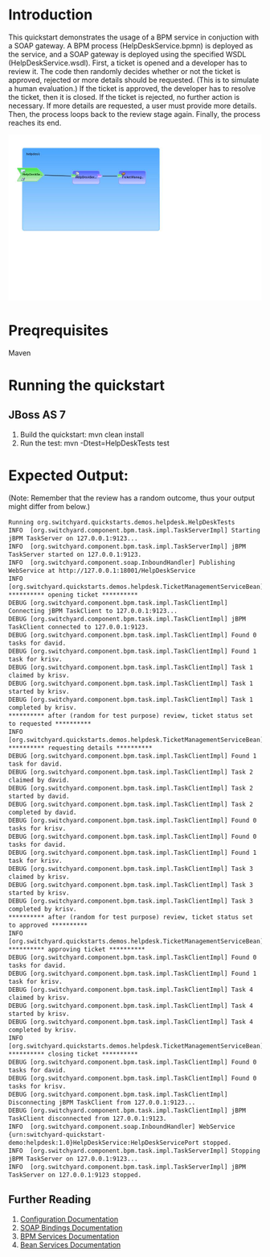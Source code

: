 Introduction
============
This quickstart demonstrates the usage of a BPM service in conjuction with a SOAP gateway.
A BPM process (HelpDeskService.bpmn) is deployed as the service, and a SOAP gateway is deployed using the specified WSDL (HelpDeskService.wsdl).
First, a ticket is opened and a developer has to review it.
The code then randomly decides whether or not the ticket is approved, rejected or more details should be requested.  (This is to simulate a human evaluation.)
If the ticket is approved, the developer has to resolve the ticket, then it is closed.
If the ticket is rejected, no further action is necessary.
If more details are requested, a user must provide more details. Then, the process loops back to the review stage again.
Finally, the process reaches its end.

![Helpdesk Quickstart](https://github.com/jboss-switchyard/quickstarts/raw/master/demos/helpdesk/helpdesk.jpg)


Preqrequisites 
==============
Maven

Running the quickstart
======================

JBoss AS 7
----------
1. Build the quickstart:
    mvn clean install
2. Run the test:
    mvn -Dtest=HelpDeskTests test

Expected Output:
================
(Note: Remember that the review has a random outcome, thus your output might differ from below.)
```
Running org.switchyard.quickstarts.demos.helpdesk.HelpDeskTests
INFO  [org.switchyard.component.bpm.task.impl.TaskServerImpl] Starting jBPM TaskServer on 127.0.0.1:9123...
INFO  [org.switchyard.component.bpm.task.impl.TaskServerImpl] jBPM TaskServer started on 127.0.0.1:9123.
INFO  [org.switchyard.component.soap.InboundHandler] Publishing WebService at http://127.0.0.1:18001/HelpDeskService
INFO  [org.switchyard.quickstarts.demos.helpdesk.TicketManagementServiceBean] ********** opening ticket **********
DEBUG [org.switchyard.component.bpm.task.impl.TaskClientImpl] Connecting jBPM TaskClient to 127.0.0.1:9123...
DEBUG [org.switchyard.component.bpm.task.impl.TaskClientImpl] jBPM TaskClient connected to 127.0.0.1:9123.
DEBUG [org.switchyard.component.bpm.task.impl.TaskClientImpl] Found 0 tasks for david.
DEBUG [org.switchyard.component.bpm.task.impl.TaskClientImpl] Found 1 task for krisv.
DEBUG [org.switchyard.component.bpm.task.impl.TaskClientImpl] Task 1 claimed by krisv.
DEBUG [org.switchyard.component.bpm.task.impl.TaskClientImpl] Task 1 started by krisv.
DEBUG [org.switchyard.component.bpm.task.impl.TaskClientImpl] Task 1 completed by krisv.
********** after (random for test purpose) review, ticket status set to requested **********
INFO  [org.switchyard.quickstarts.demos.helpdesk.TicketManagementServiceBean] ********** requesting details **********
DEBUG [org.switchyard.component.bpm.task.impl.TaskClientImpl] Found 1 task for david.
DEBUG [org.switchyard.component.bpm.task.impl.TaskClientImpl] Task 2 claimed by david.
DEBUG [org.switchyard.component.bpm.task.impl.TaskClientImpl] Task 2 started by david.
DEBUG [org.switchyard.component.bpm.task.impl.TaskClientImpl] Task 2 completed by david.
DEBUG [org.switchyard.component.bpm.task.impl.TaskClientImpl] Found 0 tasks for krisv.
DEBUG [org.switchyard.component.bpm.task.impl.TaskClientImpl] Found 0 tasks for david.
DEBUG [org.switchyard.component.bpm.task.impl.TaskClientImpl] Found 1 task for krisv.
DEBUG [org.switchyard.component.bpm.task.impl.TaskClientImpl] Task 3 claimed by krisv.
DEBUG [org.switchyard.component.bpm.task.impl.TaskClientImpl] Task 3 started by krisv.
DEBUG [org.switchyard.component.bpm.task.impl.TaskClientImpl] Task 3 completed by krisv.
********** after (random for test purpose) review, ticket status set to approved **********
INFO  [org.switchyard.quickstarts.demos.helpdesk.TicketManagementServiceBean] ********** approving ticket **********
DEBUG [org.switchyard.component.bpm.task.impl.TaskClientImpl] Found 0 tasks for david.
DEBUG [org.switchyard.component.bpm.task.impl.TaskClientImpl] Found 1 task for krisv.
DEBUG [org.switchyard.component.bpm.task.impl.TaskClientImpl] Task 4 claimed by krisv.
DEBUG [org.switchyard.component.bpm.task.impl.TaskClientImpl] Task 4 started by krisv.
DEBUG [org.switchyard.component.bpm.task.impl.TaskClientImpl] Task 4 completed by krisv.
INFO  [org.switchyard.quickstarts.demos.helpdesk.TicketManagementServiceBean] ********** closing ticket **********
DEBUG [org.switchyard.component.bpm.task.impl.TaskClientImpl] Found 0 tasks for david.
DEBUG [org.switchyard.component.bpm.task.impl.TaskClientImpl] Found 0 tasks for krisv.
DEBUG [org.switchyard.component.bpm.task.impl.TaskClientImpl] Disconnecting jBPM TaskClient from 127.0.0.1:9123...
DEBUG [org.switchyard.component.bpm.task.impl.TaskClientImpl] jBPM TaskClient disconnected from 127.0.0.1:9123.
INFO  [org.switchyard.component.soap.InboundHandler] WebService {urn:switchyard-quickstart-demo:helpdesk:1.0}HelpDeskService:HelpDeskServicePort stopped.
INFO  [org.switchyard.component.bpm.task.impl.TaskServerImpl] Stopping jBPM TaskServer on 127.0.0.1:9123...
INFO  [org.switchyard.component.bpm.task.impl.TaskServerImpl] jBPM TaskServer on 127.0.0.1:9123 stopped.
```

## Further Reading

1. [Configuration Documentation](https://docs.jboss.org/author/display/SWITCHYARD/Configuration)
2. [SOAP Bindings Documentation](https://docs.jboss.org/author/display/SWITCHYARD/SOAP+Bindings)
3. [BPM Services Documentation](https://docs.jboss.org/author/display/SWITCHYARD/BPM+Services)
4. [Bean Services Documentation](https://docs.jboss.org/author/display/SWITCHYARD/Bean+Services)

